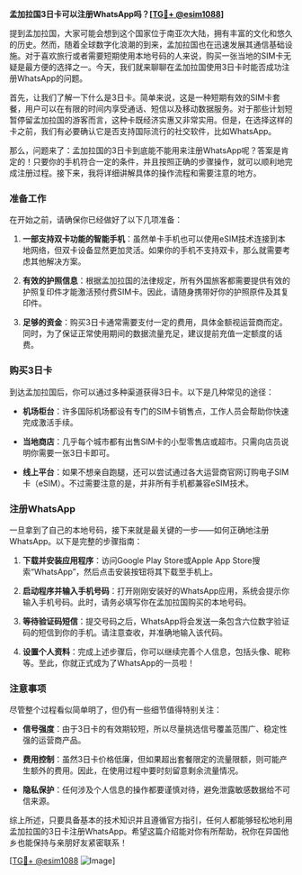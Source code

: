**孟加拉国3日卡可以注册WhatsApp吗？[[TG💪+ @esim1088](https://t.me/s/esim1088)]**

提到孟加拉国，大家可能会想到这个国家位于南亚次大陆，拥有丰富的文化和悠久的历史。然而，随着全球数字化浪潮的到来，孟加拉国也在迅速发展其通信基础设施。对于喜欢旅行或者需要短期使用本地号码的人来说，购买一张当地的SIM卡无疑是最方便的选择之一。今天，我们就来聊聊在孟加拉国使用3日卡时能否成功注册WhatsApp的问题。

首先，让我们了解一下什么是3日卡。简单来说，这是一种短期有效的SIM卡套餐，用户可以在有限的时间内享受通话、短信以及移动数据服务。对于那些计划短暂停留孟加拉国的游客而言，这种卡既经济实惠又非常实用。但是，在选择这样的卡之前，我们有必要确认它是否支持国际流行的社交软件，比如WhatsApp。

那么，问题来了：孟加拉国的3日卡到底能不能用来注册WhatsApp呢？答案是肯定的！只要你的手机符合一定的条件，并且按照正确的步骤操作，就可以顺利地完成注册过程。接下来，我将详细讲解具体的操作流程和需要注意的地方。

### 准备工作

在开始之前，请确保你已经做好了以下几项准备：

1. **一部支持双卡功能的智能手机**：虽然单卡手机也可以使用eSIM技术连接到本地网络，但双卡设备显然更加灵活。如果你的手机不支持双卡，那么就需要考虑其他解决方案。
   
2. **有效的护照信息**：根据孟加拉国的法律规定，所有外国旅客都需要提供有效的护照复印件才能激活预付费SIM卡。因此，请随身携带好你的护照原件及其复印件。
   
3. **足够的资金**：购买3日卡通常需要支付一定的费用，具体金额视运营商而定。同时，为了保证正常使用期间的数据流量充足，建议提前充值一定额度的话费。

### 购买3日卡

到达孟加拉国后，你可以通过多种渠道获得3日卡。以下是几种常见的途径：

- **机场柜台**：许多国际机场都设有专门的SIM卡销售点，工作人员会帮助你快速完成激活手续。
  
- **当地商店**：几乎每个城市都有出售SIM卡的小型零售店或超市。只需向店员说明你需要一张3日卡即可。
  
- **线上平台**：如果不想亲自跑腿，还可以尝试通过各大运营商官网订购电子SIM卡（eSIM）。不过需要注意的是，并非所有手机都兼容eSIM技术。

### 注册WhatsApp

一旦拿到了自己的本地号码，接下来就是最关键的一步——如何正确地注册WhatsApp。以下是完整的步骤指南：

1. **下载并安装应用程序**：访问Google Play Store或Apple App Store搜索“WhatsApp”，然后点击安装按钮将其下载至手机上。
   
2. **启动程序并输入手机号码**：打开刚刚安装好的WhatsApp应用，系统会提示你输入手机号码。此时，请务必填写你在孟加拉国购买的本地号码。
   
3. **等待验证码短信**：提交号码之后，WhatsApp将会发送一条包含六位数字验证码的短信到你的手机。请注意查收，并准确地输入该代码。
   
4. **设置个人资料**：完成上述步骤后，你可以继续完善个人信息，包括头像、昵称等。至此，你就正式成为了WhatsApp的一员啦！

### 注意事项

尽管整个过程看似简单明了，但仍有一些细节值得特别关注：

- **信号强度**：由于3日卡的有效期较短，所以尽量挑选信号覆盖范围广、稳定性强的运营商产品。
  
- **费用控制**：虽然3日卡价格低廉，但如果超出套餐限定的流量限额，则可能产生额外的费用。因此，在使用过程中要时刻留意剩余流量情况。
  
- **隐私保护**：任何涉及个人信息的操作都要谨慎对待，避免泄露敏感数据给不可信来源。

综上所述，只要具备基本的技术知识并且遵循官方指引，任何人都能够轻松地利用孟加拉国的3日卡注册WhatsApp。希望这篇介绍能对你有所帮助，祝你在异国他乡也能保持与亲朋好友紧密联系！ 

[[TG💪+ @esim1088](https://t.me/s/esim1088) ![Image](https://i.postimg.cc/4NQfJmqS/Snipaste-2025-05-13-00-14-12.png)]